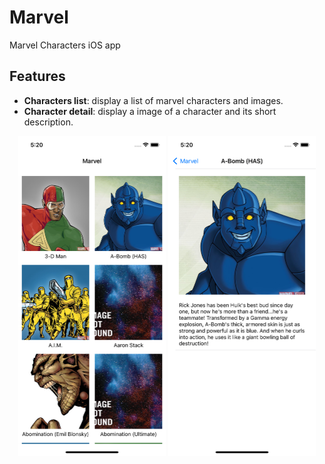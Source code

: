 # Marvel
Marvel Characters iOS app

## Features

- **Characters list**: display a list of marvel characters and images.
- **Character detail**: display a image of a character and its short description.

<p align="center">
  <img src="./ReadMeAssets/charactersList.png" height="512">
  <img src="./ReadMeAssets/characterDetail.png" height="512">
</p>
